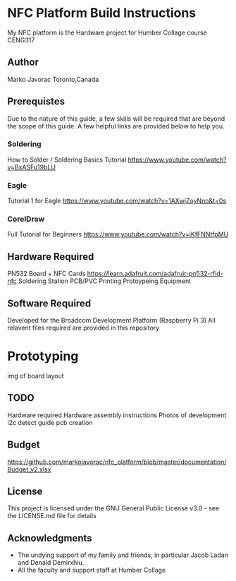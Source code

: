 # NFC Platform Build Instructions
My NFC platform is the Hardware project for Humber Collage course CENG317

## Author
Marko Javorac
Toronto,Canada

## Prerequistes
Due to the nature of this guide, a few skills will be required that are beyond the scope of this guide. A few helpful links are provided below to help you.

### Soldering
How to Solder / Soldering Basics Tutorial https://www.youtube.com/watch?v=BxASFu19bLU 
### Eagle
Tutorial 1 for Eagle https://www.youtube.com/watch?v=1AXwjZoyNno&t=0s
### CorelDraw
Full Tutorial for Beginners https://www.youtube.com/watch?v=iKfFNNtfpMU


## Hardware Required
PN532 Board + NFC Cards https://learn.adafruit.com/adafruit-pn532-rfid-nfc
Soldering Station
PCB/PVC Printing
Protoypeing Equipment


## Software Required 
Developed for the Broadcom Development Platform (Raspberry Pi 3)
All relavent files required are provided in this repository

# Prototyping
img of board layout

## TODO 
Hardware required
Hardware assembly instructions
Photos of development
i2c detect guide
pcb creation



## Budget
https://github.com/markojavorac/nfc_platform/blob/master/documentation/Budget_v2.xlsx

## License
This project is licensed under the GNU General Public License v3.0 - see the LICENSE.md file for details

## Acknowledgments
- The undying support of my family and friends, in particular Jacob Ladan and Denald Demirxhiu. 
- All the faculty and support staff at Humber Collage
